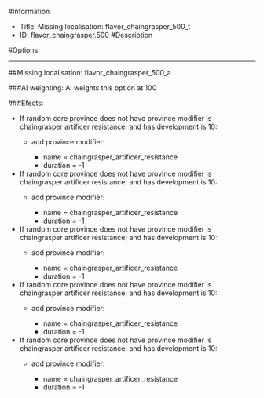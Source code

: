 #Information
 - Title: Missing localisation: flavor_chaingrasper_500_t
 - ID: flavor_chaingrasper.500
#Description

#Options

___
##Missing localisation: flavor_chaingrasper_500_a

###AI weighting:
AI weights this option at 100


###Efects:<ul><li>If random core province does not have province modifier is chaingrasper artificer resistance; and  has development is 10:</li><ul><li>add province modifier:</li><ul><li>name = chaingrasper_artificer_resistance</li><li>duration = -1</li></ul></ul><li>If random core province does not have province modifier is chaingrasper artificer resistance; and  has development is 10:</li><ul><li>add province modifier:</li><ul><li>name = chaingrasper_artificer_resistance</li><li>duration = -1</li></ul></ul><li>If random core province does not have province modifier is chaingrasper artificer resistance; and  has development is 10:</li><ul><li>add province modifier:</li><ul><li>name = chaingrasper_artificer_resistance</li><li>duration = -1</li></ul></ul><li>If random core province does not have province modifier is chaingrasper artificer resistance; and  has development is 10:</li><ul><li>add province modifier:</li><ul><li>name = chaingrasper_artificer_resistance</li><li>duration = -1</li></ul></ul><li>If random core province does not have province modifier is chaingrasper artificer resistance; and  has development is 10:</li><ul><li>add province modifier:</li><ul><li>name = chaingrasper_artificer_resistance</li><li>duration = -1</li></ul></ul></ul>
